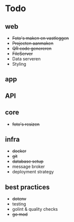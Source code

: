# Todo

## web

- ~~Foto's maken en vastleggen~~
- ~~Projecten aanmaken~~
- ~~QR code genereren~~
- ~~FileServer~~
- Data serveren
- Styling

## app
## API
## core

- ~~foto's resizen~~

## infra

- ~~docker~~
- ~~git~~
- ~~database setup~~
- message broker
- deployment strategy

## best practices

- ~~dotenv~~
- testing
- golint & quality checks
- ~~go mod~~
